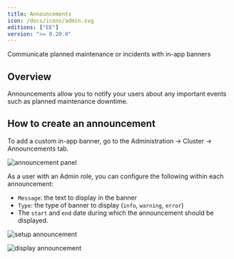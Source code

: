 ```yaml
---
title: Announcements
icon: /docs/icons/admin.svg
editions: ["EE"]
version: ">= 0.20.0"
---
```


Communicate planned maintenance or incidents with in-app banners

## Overview

Announcements allow you to notify your users about any important events such as planned maintenance downtime.

## How to create an announcement

To add a custom in-app banner, go to the Administration → Cluster → Announcements tab.

![announcement panel](/docs/enterprise/announcement/main_announcement.png)

As a user with an Admin role, you can configure the following within each announcement:

- `Message`: the text to display in the banner
- `Type`: the type of banner to display (`info`, `warning`, `error`)
- The `start` and `end` date during which the announcement should be displayed.

![setup announcement](/docs/enterprise/announcement/setup_announcement.png)

![display announcement](/docs/enterprise/announcement/display_announcement.png)

